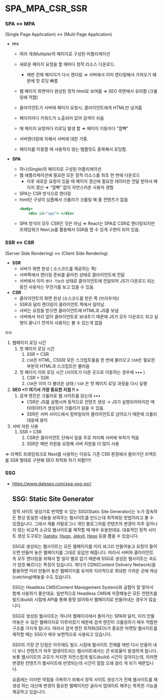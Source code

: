 # SPA_MPA_CSR_SSR

### SPA ↔ MPA

(Single Page Application) ↔ (Multi Page Application)

- `MPA`

  - 여러 개(Multiple)의 페이지로 구성된 어플리케이션
  - 새로운 페이지 요청을 할 때마다 정적 리소스 다운로드.
    - 매번 전체 페이지가 다시 렌더링
      ⇒ 서버에서 이미 렌더링해서 가져오기 떄문에 첫 로딩 빠름
  - 웹 페이지 화면마다 완성된 정적 html로 보여줌
    ⇒ SEO 측면에서 유리함 (크롤링에 적합)
  - 클라이언트가 서버에 페이지 요청시, 클라이언트에게 HTML만 넘겨줌
  - 페이지마다 키워드가 노출되어 있어 검색이 쉬움

  - 매 페이지 요청마다 리로딩 발생 함 ⇒ 페이지 이동마다 “깜빡”
  - 서버렌더링에 의해서 서버에 대한 가중.
  - 페이지를 이동할 때 사용하지 않는 템플릿도 중복해서 로딩함.

- **SPA**
  - 하나(Single)의 페이지로 구성된 어플리케이션
  - 웹 애플리케이션에 필요한 모든 정적 리소스를 최초 한 번에 다운로드
    - 이후 새로운 요청이 있을 때 페이지 갱신에 필요한 데이터만 전달 받아서 페이지 갱신 ⇒ “깜빡” 없이 자연스러운 사용자 경험
  - SPA는 CSR 방식으로 렌더링
  - html단 구성이 심플해서 크롤러가 크롤링 해 올 컨텐츠가 없음
    ```jsx
    <body>
    	<div id="app"> </div>
    ```
  - SPA 방식이 모두 CSR인 것은 아님
    ⇒ React는 SPA로 CSR로 렌더링되지만 프레임워크 Next.js를 활용해서 SSR을 할 수 있게 구현이 되어 있음.

### SSR ↔ CSR

(Server Side Rendering) ↔ (Client Side Rendering)

- **SSR**
  - 서버가 화면 완성 ( 소스코드를 제공하는 쪽)
  - 서버쪽에서 렌더링 준비를 끝마친 상태로 클라이언트에 전달
  - 서버에서 이미 `렌더 가능한` 상태로 클라이언트에 전달되어 JS가 다운로드 되는 동안 사용자는 무언가를 보고 있을 수 있음.
- **CSR**
  - 클라이언트의 화면 완성 (소스코드를 받은 쪽 (브라우저))
  - SSR과 달리 렌더링이 클라이언트 쪽에서 일어남.
  - 서버는 요청을 받으면 클라이언트에 HTML과 JS를 보냄
  - 서버에서 처리 없이 클라이언트로 보내주기 때문에 JS가 모두 다운로드 되고 실행이 끝나기 전까지 사용자는 볼 수 있는게 없음

`차이`

1. 웹페이지 로딩 시간
   1. 첫 페이지 로딩 시간
      1. SSR > CSR
      2. `CSR`은 HTML, CSS와 모든 스크립트들을 한 번에 불러오고 `SSR`은 필요한 부분의 HTML과 스크립트만 불러옴
   2. 첫 페이지 이외 로딩 시간 (사이트가 다른 곳으로 이동하는 경우에 ••• )
      1. CSR > SSR
      2. `CSR`은 이미 다 불러온 상태 / `SSR` 은 첫 페이지 로딩 과정을 다시 실행
2. **SEO <!! 여기서 가장 중요한 지점 !! >**
   1. 검색 엔진은 크롤러로 웹 사이트를 읽는데 •••
      - CSR은 JS를 실행시켜 동적으로 컨텐츠 생성 → JS가 실행되어야지만 메타데이터가 생성되어 크롤러가 읽을 수 있음.
      - SSR은 서버 사이드에서 컴파일되어 클라이언트로 넘어오기 때문에 크롤러 대응에 용이
3. 서버 자원 사용
   1. SSR > CSR
      1. CSR은 클라이언트 단에서 일을 주로 처리해 서버에 부하가 적음
      2. SSR은 매번 자원을 요청해 서버 자원을 더 많이 사용

⇒ 리액트 프레임워크로 Next를 사용하는 이유도 기존 CSR 환경에서 돌아가던 리액트를 SSR 형태로 구현해 SEO 최적화 하기 위함!!!!!

### SSG

- https://www.daleseo.com/spa-ssg-ssr/

  ## SSG: Static Site Generator

  정적 사이트 생성기로 번역할 수 있는 SSG(Static Site Generator)는 누가 접속하든 항상 동일한 내용을 보여주는 웹사이트를 만드는데 최적화된 방법이라고 볼 수 있겠습니다. 그래서 제품 카탈로그나 개인 블로그처럼 컨텐츠의 변경이 자주 일어나지 않는 비교적 소규모 웹사이트를 제작할 때 매우 유용한데요. 대표적인 정적 사이트 생성 도구로는 [Gatsby](https://www.gatsbyjs.com/), [Hugo](https://gohugo.io/), [Jekyll](https://jekyllrb.com/), [Hexo](https://hexo.io/) 등을 뽑을 수 있습니다.

  SSG로 생성되는 웹사이트는 모든 웹페이지를 미리 싸그리 만들어놓고 요청이 들어오면 만들어 놓은 웹페이지를 그대로 응답만 해줍니다. 따라서 서버와 클라이언트 측 모두 랜더링을 위해서 할 일이 별로 없기 때문에 SSG로 생성된 웹사이트는 속도가 엄청 빠르다는 특징이 있습니다. 게다가 CDN(Content Delivery Network)을 활용하면 미리 만들어 놓은 웹페이지를 유저와 지리적으로 최대한 가까운 곳에 캐싱(catching)해놓을 수도 있습니다.

  SSG는 Headless CMS(Content Management System)와 궁합이 잘 맞아서 함께 사용하기 좋은데요. 일반적으로 Headless CMS에 저장해놓은 모든 컨텐츠를 빌드(build) 시점에 API를 통해 몽땅 읽어와서 웹페이지로 만들어내는 경우가 많습니다.

  SSG로 생성된 웹사이트는 하나의 웹페이지에서 돌아가는 SPA와 달리, 미리 만들어놓은 수 많은 웹페이지로 이루어졌기 때문에 검색 엔진이 크롤링하기 매우 적합한 구조를 가지게 됩니다. 따라서 검색 엔진 최적화(SEO)가 중요한 마켓팅 웹사이트를 제작할 때는 SSG가 매우 보편적으로 사용되고 있습니다.

  SSG의 가장 큰 단점은 아무래도 빌드 시점에 웹사이트 전체를 매번 다시 만들어 내다 보니 컨텐츠가 자주 업데이트되는 웹사이트에서는 큰 비효율이 발생하게 됩니다. 보통 웹사이트의 규모가 커지면 자연스럽게 빌드(build) 시간이 길어지는데, 이러면 변경된 컨텐츠가 웹사이트에 반영되는데 시간이 점점 오래 걸리 게 되기 때문입니다.

  요즘에는 이러한 약점을 극복하기 위해서 정적 사이트 생성기가 전체 웹사이트를 재생성 하는 대신에 변경이 필요한 웹페이지만 골라서 업데이트 해주는 똑똑한 기능을 제공하고 있습니다.
